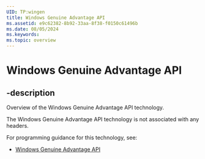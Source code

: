 ```yaml
---
UID: TP:wingen
title: Windows Genuine Advantage API
ms.assetid: e9c62382-8b92-33aa-8f38-f0150c61496b
ms.date: 08/05/2024
ms.keywords: 
ms.topic: overview
---
```


# Windows Genuine Advantage API

## -description

Overview of the Windows Genuine Advantage API technology.

The Windows Genuine Advantage API technology is not associated with any headers.

For programming guidance for this technology, see:
* [Windows Genuine Advantage API](/previous-versions/windows/desktop/wingen/windows-genuine-advantage-api-portal)

